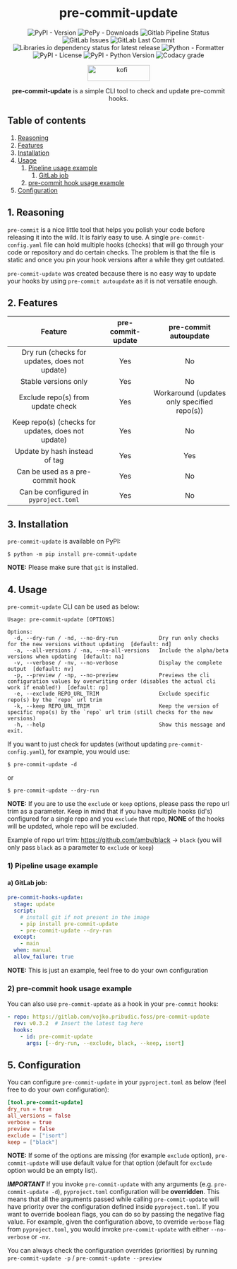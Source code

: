 <div align="center"><h1>pre-commit-update</h1>

![PyPI - Version](https://img.shields.io/pypi/v/pre-commit-update)
![PePy - Downloads](https://pepy.tech/badge/pre-commit-update)
![Gitlab Pipeline Status](https://img.shields.io/gitlab/pipeline-status/vojko.pribudic.foss%2Fpre-commit-update?branch=main&label=pipeline)
![GitLab Issues](https://img.shields.io/gitlab/issues/open/vojko.pribudic.foss%2Fpre-commit-update)
![GitLab Last Commit](https://img.shields.io/gitlab/last-commit/vojko.pribudic.foss%2Fpre-commit-update)
![Libraries.io dependency status for latest release](https://img.shields.io/librariesio/release/pypi/pre-commit-update)
![Python - Formatter](https://img.shields.io/badge/code%20style-black-black)
![PyPI - License](https://img.shields.io/pypi/l/pre-commit-update?color=%23333333)
![PyPI - Python Version](https://img.shields.io/pypi/pyversions/pre-commit-update)
![Codacy grade](https://img.shields.io/codacy/grade/e727532ea95341b18ffd963e77605c2b?logo=codacy)
</div>
<div align="center">
<a href="https://ko-fi.com/H2H8WN45E" target="_blank"><img alt="kofi" src="https://i.imgur.com/wdSRlJB.png" width="141" height="36"></a>

<strong>pre-commit-update</strong> is a simple CLI tool to check and update pre-commit hooks.
</div>

## Table of contents

1. [ Reasoning ](#1-reasoning)
2. [ Features ](#2-features)
3. [ Installation ](#3-installation)
4. [ Usage ](#4-usage)
    1. [ Pipeline usage example ](#1-pipeline-usage-example)
       1. [ GitLab job ](#a-gitlab-job)
    2. [ pre-commit hook usage example ](#2-pre-commit-hook-usage-example)
5. [ Configuration ](#5-configuration)

## 1. Reasoning

`pre-commit` is a nice little tool that helps you polish your code before releasing it into the wild.
It is fairly easy to use. A single `pre-commit-config.yaml` file can hold multiple hooks (checks) that will go through
your code or repository and do certain checks. The problem is that the file is static and once you pin your hook versions
after a while they get outdated.

`pre-commit-update` was created because there is no easy way to update your hooks by using
`pre-commit autoupdate` as it is not versatile enough.


## 2. Features

|                      Feature                       | pre-commit-update |            pre-commit autoupdate            |
|:--------------------------------------------------:|:-----------------:|:-------------------------------------------:|
|   Dry run (checks for updates, does not update)    |        Yes        |                     No                      |
|                Stable versions only                |        Yes        |                     No                      |
|         Exclude repo(s) from update check          |        Yes        | Workaround (updates only specified repo(s)) |
| Keep repo(s) (checks for updates, does not update) |        Yes        |                     No                      |
|           Update by hash instead of tag            |        Yes        |                     Yes                     |
|          Can be used as a pre-commit hook          |        Yes        |                     No                      |
|       Can be configured in `pyproject.toml`        |        Yes        |                     No                      |


## 3. Installation

`pre-commit-update` is available on PyPI:
```console 
$ python -m pip install pre-commit-update
```

**NOTE:** Please make sure that `git` is installed.


## 4. Usage

`pre-commit-update` CLI can be used as below:

```console
Usage: pre-commit-update [OPTIONS]

Options:
  -d, --dry-run / -nd, --no-dry-run             Dry run only checks for the new versions without updating  [default: nd]
  -a, --all-versions / -na, --no-all-versions   Include the alpha/beta versions when updating  [default: na]
  -v, --verbose / -nv, --no-verbose             Display the complete output  [default: nv]
  -p, --preview / -np, --no-preview             Previews the cli configuration values by overwriting order (disables the actual cli work if enabled!)  [default: np]
  -e, --exclude REPO_URL_TRIM                   Exclude specific repo(s) by the `repo` url trim
  -k, --keep REPO_URL_TRIM                      Keep the version of specific repo(s) by the `repo` url trim (still checks for the new versions)
  -h, --help                                    Show this message and exit.
```

If you want to just check for updates (without updating `pre-commit-config.yaml`), for example, you would use:
```console
$ pre-commit-update -d
```
or
```console
$ pre-commit-update --dry-run
```

**NOTE:** If you are to use the `exclude` or `keep` options, please pass the repo url trim as a parameter.
Keep in mind that if you have multiple hooks (id's) configured for a single repo and you `exclude` that repo,
**NONE** of the hooks will be updated, whole repo will be excluded.

Example of repo url trim: https://github.com/ambv/black -> `black` (you will only pass `black` as a parameter to
`exclude` or `keep`)

### 1) Pipeline usage example
#### a) GitLab job:

```yaml
pre-commit-hooks-update:
  stage: update
  script:
    # install git if not present in the image
    - pip install pre-commit-update
    - pre-commit-update --dry-run
  except:
    - main
  when: manual
  allow_failure: true
```

**NOTE:** This is just an example, feel free to do your own configuration

### 2) pre-commit hook usage example

You can also use `pre-commit-update` as a hook in your `pre-commit` hooks:

```yaml
- repo: https://gitlab.com/vojko.pribudic.foss/pre-commit-update
  rev: v0.3.2  # Insert the latest tag here
  hooks:
    - id: pre-commit-update
      args: [--dry-run, --exclude, black, --keep, isort]
```

## 5. Configuration

You can configure `pre-commit-update` in your `pyproject.toml` as below (feel free to do your own configuration):

```toml
[tool.pre-commit-update]
dry_run = true
all_versions = false
verbose = true
preview = false
exclude = ["isort"]
keep = ["black"]
```

**NOTE:** If some of the options are missing (for example `exclude` option), `pre-commit-update`
will use default value for that option (default for `exclude` option would be an empty list).

***IMPORTANT*** If you invoke `pre-commit-update` with any arguments (e.g. `pre-commit-update -d`),
`pyproject.toml` configuration will be **overridden**. This means that all the arguments passed while
calling `pre-commit-update` will have priority over the configuration defined inside `pyproject.toml`.
If you want to override boolean flags, you can do so by passing the negative flag value.
For example, given the configuration above, to override `verbose` flag from `pyproject.toml`, you
would invoke `pre-commit-update` with either `--no-verbose` or `-nv`.

You can always check the configuration overrides (priorities) by running `pre-commit-update -p` / `pre-commit-update --preview`
